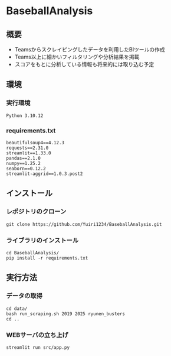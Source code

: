 # BaseballAnalysis
## 概要
- Teamsからスクレイピングしたデータを利用したBIツールの作成
- Teams以上に細かいフィルタリングや分析結果を掲載
- スコアをもとに分析している情報も将来的には取り込む予定

## 環境
### 実行環境
```
Python 3.10.12
```

### requirements.txt
```
beautifulsoup4==4.12.3
requests==2.31.0
streamlit==1.33.0
pandas==2.1.0
numpy==1.25.2
seaborn==0.12.2
streamlit-aggrid==1.0.3.post2
```

## インストール
### レポジトリのクローン
```
git clone https://github.com/Yuiri1234/BaseballAnalysis.git
```
### ライブラリのインストール
```
cd BaseballAnalysis/
pip install -r requirements.txt
```

## 実行方法
### データの取得
```
cd data/
bash run_scraping.sh 2019 2025 ryunen_busters
cd ..
```

### WEBサーバの立ち上げ
```
streamlit run src/app.py
```